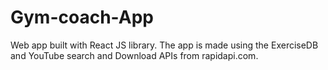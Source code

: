 # Gym-coach-App
Web app built with React JS library. The app is made using the ExerciseDB and YouTube search and Download APIs from rapidapi.com. 
